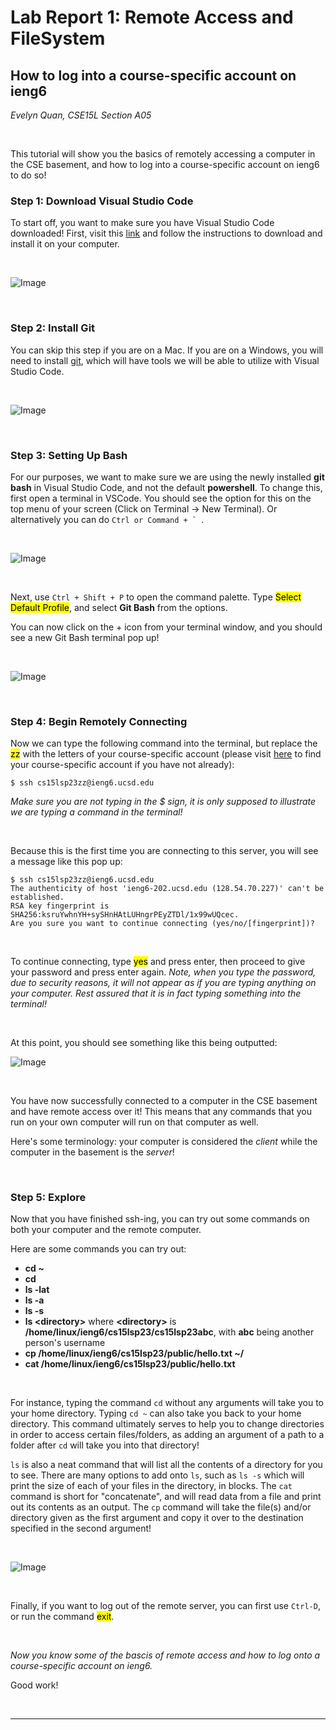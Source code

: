 
# Lab Report 1: Remote Access and FileSystem
## __How to log into a course-specific account on ieng6__
*Evelyn Quan, CSE15L Section A05*

<br/>

This tutorial will show you the basics of remotely accessing a computer in the CSE basement, and how to log into a course-specific account on ieng6 to do so!


### Step 1: Download Visual Studio Code

To start off, you want to make sure you have Visual Studio Code downloaded! First, visit this [link](https://code.visualstudio.com/) and follow the instructions to download and install it on your computer.

<br/>

![Image](https://drive.google.com/uc?id=1Aj_flHfVfU3aDp7WzqGQMShf1i9aHkir)

<br/>

### Step 2: Install Git

You can skip this step if you are on a Mac. If you are on a Windows, you will need to install [git](https://gitforwindows.org/), which will have tools we will be able to utilize with Visual Studio Code.

<br/>

![Image](https://drive.google.com/uc?id=1IXA83iBAqLhzwm1S29kxYrIzOhTs8R6S)

<br/>

### Step 3: Setting Up Bash

For our purposes, we want to make sure we are using the newly installed **git bash** in Visual Studio Code, and not the default **powershell**. To change this, first open a terminal in VSCode. You should see the option for this on the top menu of your screen (Click on Terminal → New Terminal). Or alternatively you can do ``Ctrl or Command + ` ``.

<br/>

![Image](https://drive.google.com/uc?id=1nIHqSM2I0cg7RaM7BUR05KoqO5elErSV)

<br/>

Next, use `Ctrl + Shift + P` to open the command palette. Type <mark>Select Default Profile</mark>, and select **Git Bash** from the options.

You can now click on the + icon from your terminal window, and you should see a new Git Bash terminal pop up!

<br/>

![Image](https://drive.google.com/uc?id=1rItyYEn1c42PMInBeKvTs4Y5JQPXFyqO)

<br/>

### Step 4: Begin Remotely Connecting

Now we can type the following command into the terminal, but replace the <mark>zz</mark> with the letters of your course-specific account (please visit [here](https://sdacs.ucsd.edu/~icc/index.php) to find your course-specific account if you have not already):

```
$ ssh cs15lsp23zz@ieng6.ucsd.edu
```

*Make sure you are not typing in the $ sign, it is only supposed to illustrate we are typing a command in the terminal!*

<br/>

Because this is the first time you are connecting to this server, you will see a message like this pop up:

```
$ ssh cs15lsp23zz@ieng6.ucsd.edu
The authenticity of host 'ieng6-202.ucsd.edu (128.54.70.227)' can't be established.
RSA key fingerprint is SHA256:ksruYwhnYH+sySHnHAtLUHngrPEyZTDl/1x99wUQcec.
Are you sure you want to continue connecting (yes/no/[fingerprint])? 
```
<br/>

To continue connecting, type <mark>yes</mark> and press enter, then proceed to give your password and press enter again. *Note, when you type the password, due to security reasons, it will not appear as if you are typing anything on your computer. Rest assured that it is in fact typing something into the terminal!*

<br/>

At this point, you should see something like this being outputted:

![Image](https://drive.google.com/uc?id=1CKyvM6vA8nUiOV1xDphblbEXAX9TUTJz)

<br/>

You have now successfully connected to a computer in the CSE basement and have remote access over it! This means that any commands that you run on your own computer will run on that computer as well.


Here's some terminology: your computer is considered the *client* while the computer in the basement is the *server*!

<br/>

### Step 5: Explore

Now that you have finished ssh-ing, you can try out some commands on both your computer and the remote computer.

Here are some commands you can try out:


- **cd ~**
- **cd**
- **ls -lat**
- **ls -a**
- **ls -s**
- **ls \<directory>** where **\<directory>** is **/home/linux/ieng6/cs15lsp23/cs15lsp23abc**, with **abc** being another person's username
- **cp /home/linux/ieng6/cs15lsp23/public/hello.txt ~/**
- **cat /home/linux/ieng6/cs15lsp23/public/hello.txt**
 
<br/>
 
For instance, typing the command `cd` without any arguments will take you to your home directory. Typing `cd ~` can also take you back to your home directory. This command ultimately serves to help you to change directories in order to access certain files/folders, as adding an argument of a path to a folder after `cd` will take you into that directory!

`ls` is also a neat command that will list all the contents of a directory for you to see. There are many options to add onto `ls`, such as `ls -s` which will print the size of each of your files in the directory, in blocks. The `cat` command is short for "concatenate", and will read data from a file and print out its contents as an output. The `cp` command will take the file(s) and/or directory given as the first argument and copy it over to the destination specified in the second argument!

<br/>

![Image](https://drive.google.com/uc?id=1_rMANa4pwc1qe1boYC9lxOB3JEAekpnv)

<br/>

Finally, if you want to log out of the remote server, you can first use `Ctrl-D`, or run the command <mark>exit</mark>.

<br/>

*Now you know some of the bascis of remote access and how to log onto a course-specific account on ieng6.*

Good work!

<br/>

---
